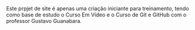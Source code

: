 Este prpjet de site é apenas uma criação iniciante para treinamento, tendo como base de estudo o Curso Em Vídeo e o Curso de Git e GitHub com o professor Gustavo Guanabara.
